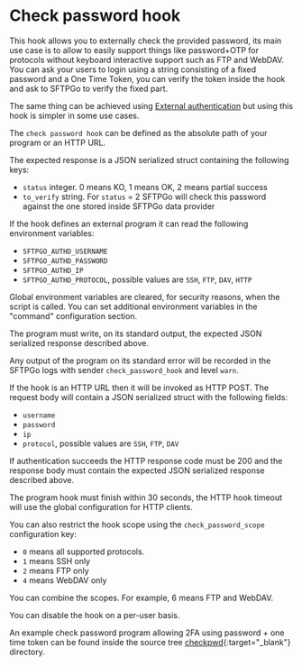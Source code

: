 # Check password hook

This hook allows you to externally check the provided password, its main use case is to allow to easily support things like password+OTP for protocols without keyboard interactive support such as FTP and WebDAV. You can ask your users to login using a string consisting of a fixed password and a One Time Token, you can verify the token inside the hook and ask to SFTPGo to verify the fixed part.

The same thing can be achieved using [External authentication](external-auth.md) but using this hook is simpler in some use cases.

The `check password hook` can be defined as the absolute path of your program or an HTTP URL.

The expected response is a JSON serialized struct containing the following keys:

- `status` integer. 0 means KO, 1 means OK, 2 means partial success
- `to_verify` string. For `status` = 2 SFTPGo will check this password against the one stored inside SFTPGo data provider

If the hook defines an external program it can read the following environment variables:

- `SFTPGO_AUTHD_USERNAME`
- `SFTPGO_AUTHD_PASSWORD`
- `SFTPGO_AUTHD_IP`
- `SFTPGO_AUTHD_PROTOCOL`, possible values are `SSH`, `FTP`, `DAV`, `HTTP`

Global environment variables are cleared, for security reasons, when the script is called. You can set additional environment variables in the "command" configuration section.

The program must write, on its standard output, the expected JSON serialized response described above.

Any output of the program on its standard error will be recorded in the SFTPGo logs with sender `check_password_hook` and level `warn`.

If the hook is an HTTP URL then it will be invoked as HTTP POST. The request body will contain a JSON serialized struct with the following fields:

- `username`
- `password`
- `ip`
- `protocol`, possible values are `SSH`, `FTP`, `DAV`

If authentication succeeds the HTTP response code must be 200 and the response body must contain the expected JSON serialized response described above.

The program hook must finish within 30 seconds, the HTTP hook timeout will use the global configuration for HTTP clients.

You can also restrict the hook scope using the `check_password_scope` configuration key:

- `0` means all supported protocols.
- `1` means SSH only
- `2` means FTP only
- `4` means WebDAV only

You can combine the scopes. For example, 6 means FTP and WebDAV.

You can disable the hook on a per-user basis.

An example check password program allowing 2FA using password + one time token can be found inside the source tree [checkpwd](https://github.com/drakkan/sftpgo/tree/main/examples/OTP/authy/checkpwd){:target="_blank"} directory.
